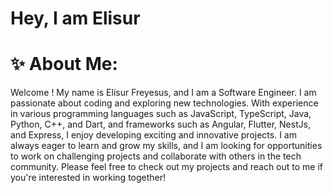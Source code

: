<h1>Hey, I am Elisur</h1>

# ✨ About Me:

<p>Welcome ! My name is Elisur Freyesus, and I am a Software Engineer. I am passionate about coding and exploring new technologies. With experience in various programming languages such as JavaScript, TypeScript, Java, Python, C++, and Dart, and frameworks such as Angular, Flutter, NestJs, and Express, I enjoy developing exciting and innovative projects. I am always eager to learn and grow my skills, and I am looking for opportunities to work on challenging projects and collaborate with others in the tech community. Please feel free to check out my projects and reach out to me if you're interested in working together!</p>

